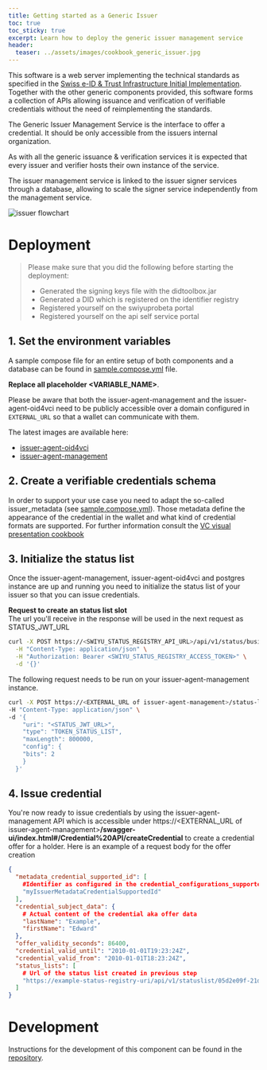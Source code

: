 ```yaml
---
title: Getting started as a Generic Issuer
toc: true
toc_sticky: true
excerpt: Learn how to deploy the generic issuer management service
header:
  teaser: ../assets/images/cookbook_generic_issuer.jpg
---
```


This software is a web server implementing the technical standards as specified in the [Swiss e-ID & Trust Infrastructure Initial Implementation](https://swiyu-admin-ch.github.io/initial-technology/). Together with the other generic components provided, this software forms a collection of APIs allowing issuance and verification of verifiable credentials without the need of reimplementing the standards.

The Generic Issuer Management Service is the interface to offer a credential. It should be only accessible from the issuers internal organization.

As with all the generic issuance & verification services it is expected that every issuer and verifier hosts their own instance of the service.

The issuer management service is linked to the issuer signer services through a database, allowing to scale the signer service independently from the management service.

![issuer flowchart](../../assets/images/cookbook_generic_issuer_model.png)

# Deployment

> Please make sure that you did the following before starting the deployment:
> - Generated the signing keys file with the didtoolbox.jar
> - Generated a DID which is registered on the identifier registry
> - Registered yourself on the swiyuprobeta portal
> - Registered yourself on the api self service portal

## 1. Set the environment variables

A sample compose file for an entire setup of both components and a database can be found in [sample.compose.yml](https://github.com/swiyu-admin-ch/eidch-issuer-agent-management/blob/main/sample.compose.yml) file.

**Replace all placeholder <VARIABLE_NAME>**.

Please be aware that both the issuer-agent-management and the issuer-agent-oid4vci need to be publicly accessible over a domain configured in `EXTERNAL_URL` so that a wallet can communicate with them.

The latest images are available here:

- [issuer-agent-oid4vci](https://github.com/orgs/swiyu-admin-ch/packages/container/package/eidch-issuer-agent-oid4vci)
- [issuer-agent-management](https://github.com/orgs/swiyu-admin-ch/packages/container/package/eidch-issuer-agent-management)

## 2. Create a verifiable credentials schema

In order to support your use case you need to adapt the so-called issuer_metadata (see [sample.compose.yml](https://github.com/swiyu-admin-ch/eidch-issuer-agent-management/blob/main/sample.compose.yml#L85)).
Those metadata define the appearance of the credential in the wallet and what kind of credential formats are supported.
For further information consult the [VC visual presentation cookbook](https://swiyu-admin-ch.github.io/cookbooks/vc-visual-presentation/)

## 3. Initialize the status list

Once the issuer-agent-management, issuer-agent-oid4vci and postgres instance are up and running you need to initialize the status list of your issuer so that you can issue credentials.

**Request to create an status list slot**  
The url you'll receive in the response will be used in the next request as STATUS_JWT_URL

```bash
curl -X POST https://<SWIYU_STATUS_REGISTRY_API_URL>/api/v1/status/business-entities/<SWIYU_PARTNER_ID>/status-list-entries/ \
  -H "Content-Type: application/json" \
  -H "Authorization: Bearer <SWIYU_STATUS_REGISTRY_ACCESS_TOKEN>" \
  -d '{}'


```

The following request needs to be run on your issuer-agent-management instance.

```bash
curl -X POST https://<EXTERNAL_URL of issuer-agent-management>/status-list \
-H "Content-Type: application/json" \
-d '{
    "uri": "<STATUS_JWT_URL>",
    "type": "TOKEN_STATUS_LIST",
    "maxLength": 800000,
    "config": {
    "bits": 2
    }
  }'

```

## 4. Issue credential

You're now ready to issue credentials by using the issuer-agent-management API which is accessible under
https://<EXTERNAL_URL of issuer-agent-management>**/swagger-ui/index.html#/Credential%20API/createCredential** to create
a credential offer for a holder. Here is an example of a request body for the offer creation

```json
{
  "metadata_credential_supported_id": [
    #Identifier as configured in the credential_configurations_supported section of the issuer_metadata
    "myIssuerMetadataCredentialSupportedId"
  ],
  "credential_subject_data": {
    # Actual content of the credential aka offer data
    "lastName": "Example",
    "firstName": "Edward"
  },
  "offer_validity_seconds": 86400,
  "credential_valid_until": "2010-01-01T19:23:24Z",
  "credential_valid_from": "2010-01-01T18:23:24Z",
  "status_lists": [
    # Url of the status list created in previous step
    "https://example-status-registry-uri/api/v1/statuslist/05d2e09f-21dc-4699-878f-89a8a2222c67.jwt"
  ]
}
```

# Development

Instructions for the development of this component can be found in the [repository](https://github.com/swiyu-admin-ch/eidch-issuer-agent-management).

